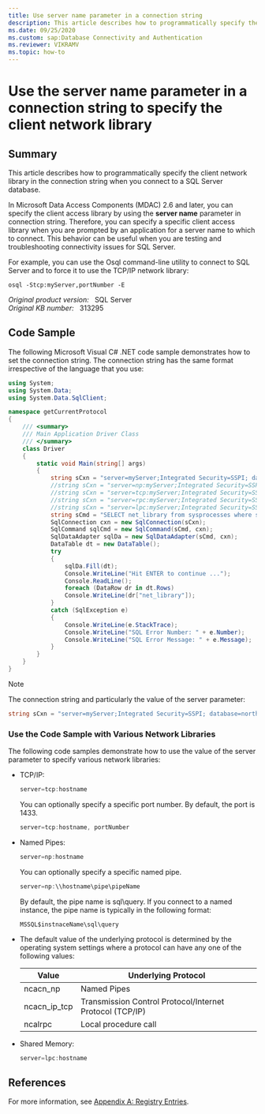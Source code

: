```yaml
---
title: Use server name parameter in a connection string
description: This article describes how to programmatically specify the client network library in the connection string when you connect to a SQL Server database.
ms.date: 09/25/2020
ms.custom: sap:Database Connectivity and Authentication
ms.reviewer: VIKRAMV
ms.topic: how-to
---
```

# Use the server name parameter in a connection string to specify the client network library

## Summary

This article describes how to programmatically specify the client network library in the connection string when you connect to a SQL Server database.

In Microsoft Data Access Components (MDAC) 2.6 and later, you can specify the client access library by using the **server name** parameter in connection string. Therefore, you can specify a specific client access library when you are prompted by an application for a server name to which to connect. This behavior can be useful when you are testing and troubleshooting connectivity issues for SQL Server.

For example, you can use the Osql command-line utility to connect to SQL Server and to force it to use the TCP/IP network library:

```console
osql -Stcp:myServer,portNumber -E
```

_Original product version:_ &nbsp; SQL Server  
_Original KB number:_ &nbsp; 313295

## Code Sample

The following Microsoft Visual C# .NET code sample demonstrates how to set the connection string. The connection string has the same format irrespective of the language that you use:

```csharp
using System;
using System.Data;
using System.Data.SqlClient;

namespace getCurrentProtocol
{
    /// <summary>
    /// Main Application Driver Class
    /// </summary>
    class Driver
    {
        static void Main(string[] args)
        {
            string sCxn = "server=myServer;Integrated Security=SSPI; database=master";
            //string sCxn = "server=np:myServer;Integrated Security=SSPI; database=master";
            //string sCxn = "server=tcp:myServer;Integrated Security=SSPI; database=master";
            //string sCxn = "server=rpc:myServer;Integrated Security=SSPI; database=master";
            //string sCxn = "server=lpc:myServer;Integrated Security=SSPI; database=master";
            string sCmd = "SELECT net_library from sysprocesses where spid=@@spid";
            SqlConnection cxn = new SqlConnection(sCxn);
            SqlCommand sqlCmd = new SqlCommand(sCmd, cxn);
            SqlDataAdapter sqlDa = new SqlDataAdapter(sCmd, cxn);
            DataTable dt = new DataTable();
            try 
            {
                sqlDa.Fill(dt);
                Console.WriteLine("Hit ENTER to continue ...");
                Console.ReadLine();
                foreach (DataRow dr in dt.Rows)
                Console.WriteLine(dr["net_library"]);
            } 
            catch (SqlException e)
            {
                Console.WriteLine(e.StackTrace);
                Console.WriteLine("SQL Error Number: " + e.Number);
                Console.WriteLine("SQL Error Message: " + e.Message);
            }
        }
    }
}
```

> [!NOTE]
> The connection string and particularly the value of the server parameter:

```csharp
string sCxn = "server=myServer;Integrated Security=SSPI; database=northwind"
```

### Use the Code Sample with Various Network Libraries

The following code samples demonstrate how to use the value of the server parameter to specify various network libraries:

- TCP/IP:

    ```csharp
    server=tcp:hostname
    ```
  
    You can optionally specify a specific port number. By default, the port is 1433.
  
    ```csharp
    server=tcp:hostname, portNumber
    ```

- Named Pipes:

    ```csharp
    server=np:hostname
    ```
  
    You can optionally specify a specific named pipe.
  
    ```csharp
    server=np:\\hostname\pipe\pipeName
    ```
  
    By default, the pipe name is sql\query. If you connect to a named instance, the pipe name is typically in the following format:
  
    `MSSQL$instnaceName\sql\query`

- The default value of the underlying protocol is determined by the operating system settings where a protocol can have any one of the following values:

    |Value|Underlying Protocol|
    |---|---|
    |ncacn_np|Named Pipes|
    |ncacn_ip_tcp|Transmission Control Protocol/Internet Protocol (TCP/IP)|
    |ncalrpc|Local procedure call|

- Shared Memory:

    ```csharp
    server=lpc:hostname
    ```

## References

For more information, see [Appendix A: Registry Entries](/previous-versions/aa470051(v=msdn.10)).
